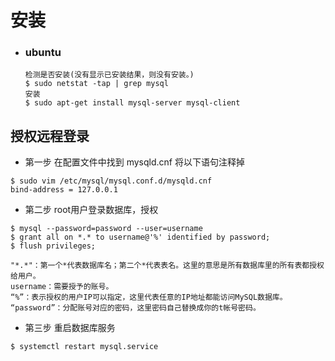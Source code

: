 # 安装

* ### ubuntu

  ```
  检测是否安装(没有显示已安装结果，则没有安装。)
  $ sudo netstat -tap | grep mysql
  安装
  $ sudo apt-get install mysql-server mysql-client

  ```



## 授权远程登录

* 第一步 在配置文件中找到 mysqld.cnf 将以下语句注释掉

```
$ sudo vim /etc/mysql/mysql.conf.d/mysqld.cnf
bind-address = 127.0.0.1
```

* 第二步  root用户登录数据库，授权

```
$ mysql --password=password --user=username
$ grant all on *.* to username@'%' identified by password;
$ flush privileges;
```

```
"*.*"：第一个*代表数据库名；第二个*代表表名。这里的意思是所有数据库里的所有表都授权给用户。  
username：需要授予的账号。    
“%”：表示授权的用户IP可以指定，这里代表任意的IP地址都能访问MySQL数据库。    
“password”：分配账号对应的密码，这里密码自己替换成你的t帐号密码。
```

* 第三步 重启数据库服务

```bash
$ systemctl restart mysql.service
```



